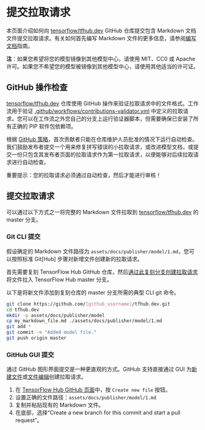 # 提交拉取请求

本页面介绍如何向 [tensorflow/tfhub.dev](https://github.com/tensorflow/tfhub.dev) GitHub 仓库提交包含 Markdown 文档文件提交拉取请求。有关如何首先编写 Markdown 文件的更多信息，请参阅[编写文档](writing_documentation.md)指南。

**注**：如果您希望将您的模型镜像到其他模型中心，请使用 MIT、CC0 或 Apache 许可。如果您不希望您的模型被镜像到其他模型中心，请使用其他适当的许可证。

## GitHub 操作检查

[tensorflow/tfhub.dev](https://github.com/tensorflow/tfhub.dev) 仓库使用 GitHub 操作来验证拉取请求中的文件格式。工作流用于验证 [.github/workflows/contributions-validator.yml](https://github.com/tensorflow/tfhub.dev/blob/master/.github/workflows/contributions-validator.yml) 中定义的拉取请求。您可以在工作流之外您自己的分支上运行验证器脚本，但需要确保已安装了所有正确的 PIP 软件包依赖项。

根据 [GitHub 策略](https://github.blog/changelog/2021-04-22-github-actions-maintainers-must-approve-first-time-contributor-workflow-runs/)，首次贡献者只能在仓库维护人员批准的情况下运行自动检查。我们鼓励发布者提交一个用来修复拼写错误的小拉取请求，或改进模型文档，或提交一份只包含其发布者页面的拉取请求作为第一拉取请求，以便能够对后续拉取请求进行自动检查。

重要提示：您的拉取请求必须通过自动检查，然后才能进行审核！

## 提交拉取请求

可以通过以下方式之一将完整的 Markdown 文件拉取到 [tensorflow/tfhub.dev](https://github.com/tensorflow/tfhub.dev/tree/master) 的 master 分支。

### Git CLI 提交

假设确定的 Markdown 文件路径为 `assets/docs/publisher/model/1.md`，您可以按照标准 Git[Hub] 步骤对新增文件创建新的拉取请求。

首先需要复刻 TensorFlow Hub GitHub 仓库，然后[通过此复刻分支创建拉取请求](https://help.github.com/en/github/collaborating-with-issues-and-pull-requests/creating-a-pull-request-from-a-fork)将文件拉入 TensorFlow Hub master 分支。

以下是将新文件添加到复刻仓库的 master 分支所需的典型 CLI git 命令。

```bash
git clone https://github.com/[github_username]/tfhub.dev.git
cd tfhub.dev
mkdir -p assets/docs/publisher/model
cp my_markdown_file.md ./assets/docs/publisher/model/1.md
git add *
git commit -m "Added model file."
git push origin master
```

### GitHub GUI 提交

通过 GitHub 图形界面提交是一种更直观的方式。GitHub 支持直接通过 GUI 为[新建文件](https://help.github.com/en/github/managing-files-in-a-repository/creating-new-files)或[文件编辑](https://help.github.com/en/github/managing-files-in-a-repository/editing-files-in-your-repository)创建拉取请求。

1. 在 [TensorFlow Hub GitHub 页面](https://github.com/tensorflow/hub)中，按 `Create new file` 按钮。
2. 设置正确的文件路径：`assets/docs/publisher/model/1.md`
3. 复制并粘贴现有的 Markdown 文件。
4. 在底部，选择“Create a new branch for this commit and start a pull request”。
